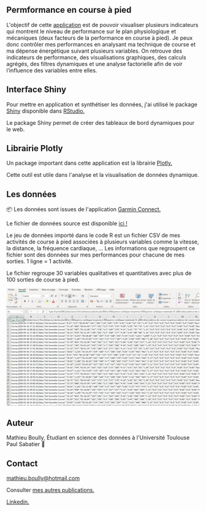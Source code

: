 ## Permformance en course à pied

L'objectif de cette [application](https://mydata-mb.shinyapps.io/mathieu-boully-running/) est de pouvoir visualiser plusieurs indicateurs qui montrent le niveau de performance sur le plan physiologique et mécaniques (deux facteurs de la performance en course à pied).
Je peux donc contrôler mes performances en analysant ma technique de course et ma dépense énergétique suivant plusieurs variables. On retrouve des indicateurs de performance, des visualisations graphiques, des calculs agrégés, des filtres dynamiques et une analyse factorielle afin de voir l’influence des variables entre elles.

## Interface Shiny

Pour mettre en application et synthétiser les données, j'ai utilisé le package [Shiny](https://shiny.rstudio.com/) disponible dans [RStudio.](https://rstudio.com/)

Le package Shiny permet de créer des tableaux de bord dynamiques pour le web.

## Librairie Plotly

Un package important dans cette application est la librairie [Plotly.](https://plotly.com/)

Cette outil est utile dans l'analyse et la visualisation de données dynamique.

## Les données

📦 Les données sont issues de l'application [Garmin Connect.](https://connect.garmin.com/)

Le fichier de données source est disponible [ici !](data/activities_garmin.csv)

Le jeu de données importé dans le code R est un fichier CSV de mes activités de course à pied associées à plusieurs variables comme la vitesse, la distance, la fréquence cardiaque, ... Les informations que regroupent ce fichier sont des données sur mes performances pour chacune de mes sorties. 1 ligne = 1 activité.

Le fichier regroupe 30 variables qualitatives et quantitatives avec plus de 100 sorties de course à pied.

![Aperçu des données](www/donnees_csv.png)

## Auteur

Mathieu Boully, Étudiant en science des données à l'Université Toulouse Paul Sabatier :school:

## Contact

mathieu.boully@hotmail.com

Consulter [mes autres publications.](https://mathieu-boully.000webhostapp.com/sports-analysis/)

[Linkedin.](https://www.linkedin.com/in/mathieu-boully-61b910175/)
